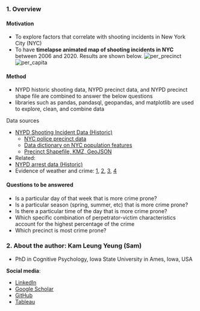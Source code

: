 ### <a id='overview'>1. Overview</a>

#### Motivation
- To explore factors that correlate with shooting incidents in New York City (NYC)
- To have **timelapse animated map of shooting incidents in NYC** between 2006 and 2020.  Results are shown below.
![per_precinct](https://user-images.githubusercontent.com/58142773/140527958-d7848fa3-7684-4344-bc21-7f5f85ee6432.gif)
![per_capita](https://user-images.githubusercontent.com/58142773/140527990-f5ec31d0-f3e4-48a5-ac4e-1fcdc59b74ec.gif)

#### Method
- NYPD historic shooting data, NYPD precinct data, and NYPD precinct shape file are combined to answer the below questions
- libraries such as pandas, pandasql, geopandas, and matplotlib are used to explore, clean, and combine data

Data sources
- [NYPD Shooting Incident Data (Historic)](https://catalog.data.gov/dataset/nypd-shooting-incident-data-historic)
  - [NYC police precinct data](https://johnkeefe.net/nyc-police-precinct-and-census-data)
  - [Data dictionary on NYC population features](https://www.documentcloud.org/documents/87708-pl94-171-1.html#document/p64)
  - [Precinct Shapefile, KMZ, GeoJSON](https://geodata.lib.berkeley.edu/catalog/nyu-2451-34568)
- Related: 
 - [NYPD arrest data (Historic)](https://data.cityofnewyork.us/Public-Safety/NYPD-Arrests-Data-Historic-/8h9b-rp9u)
 - Evidence of weather and crime: [1](https://www.ncbi.nlm.nih.gov/pmc/articles/PMC7310019/), [2](https://online.vwu.edu/news/environmental-studies/weather-and-crime/), [3](https://www.chicagotribune.com/data/ct-crime-heat-analysis-htmlstory.html), [4](https://www.nytimes.com/2018/09/21/upshot/a-rise-in-murder-lets-talk-about-the-weather.html)

#### Questions to be answered
- Is a particular day of that week that is more crime prone?
- Is a particular season (spring, summer, etc) that is more crime prone?
- Is there a particular time of the day that is more crime prone?
- Which specific combination of perpetrator-victim characteristics account for the highest percentage of the crime
- Which precinct is most crime prone?

### <a id='sam'>2. About the author: Kam Leung Yeung (Sam)</a>
* PhD in Cognitive Psychology, Iowa State University in Ames, Iowa, USA

**Social media**:
* [LinkedIn](https://www.linkedin.com/in/kamleungyeung/)
* [Google Scholar](https://scholar.google.com/citations?user=OwUmaN8AAAAJ)
* [GitHub](https://github.com/k-l-yeung)
* [Tableau](https://public.tableau.com/app/profile/kam.leung.yeung#!/)

